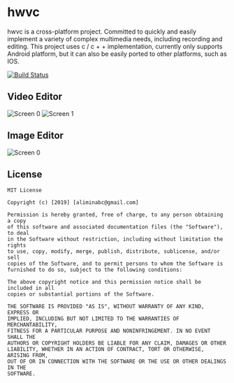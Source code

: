 hwvc
====

hwvc is a cross-platform project. Committed to quickly and easily implement a variety of complex multimedia needs, including recording and editing. This project uses c / c + + implementation, currently only supports Android platform, but it can also be easily ported to other platforms, such as IOS.

[![Build Status](https://dev.azure.com/alimin/hwvc/_apis/build/status/hwvc/MAIN?branchName=master)](https://dev.azure.com/alimin/hwvc/_build/latest?definitionId=2&branchName=master)

Video Editor
------------

![Screen 0](https://github.com/imalimin/hwvc/raw/develop/ScreenRecording/recording-video-v2-0.mp4.gif)
![Screen 1](https://github.com/imalimin/hwvc/raw/develop/ScreenRecording/recording-video-v2-1.mp4.gif)

Image Editor
------------

![Screen 0](https://github.com/imalimin/hwvc/raw/develop/ScreenRecording/recording-image.mp4.gif)

License
-------

```
MIT License

Copyright (c) [2019] [aliminabc@gmail.com]

Permission is hereby granted, free of charge, to any person obtaining a copy
of this software and associated documentation files (the "Software"), to deal
in the Software without restriction, including without limitation the rights
to use, copy, modify, merge, publish, distribute, sublicense, and/or sell
copies of the Software, and to permit persons to whom the Software is
furnished to do so, subject to the following conditions:

The above copyright notice and this permission notice shall be included in all
copies or substantial portions of the Software.

THE SOFTWARE IS PROVIDED "AS IS", WITHOUT WARRANTY OF ANY KIND, EXPRESS OR
IMPLIED, INCLUDING BUT NOT LIMITED TO THE WARRANTIES OF MERCHANTABILITY,
FITNESS FOR A PARTICULAR PURPOSE AND NONINFRINGEMENT. IN NO EVENT SHALL THE
AUTHORS OR COPYRIGHT HOLDERS BE LIABLE FOR ANY CLAIM, DAMAGES OR OTHER
LIABILITY, WHETHER IN AN ACTION OF CONTRACT, TORT OR OTHERWISE, ARISING FROM,
OUT OF OR IN CONNECTION WITH THE SOFTWARE OR THE USE OR OTHER DEALINGS IN THE
SOFTWARE.
```